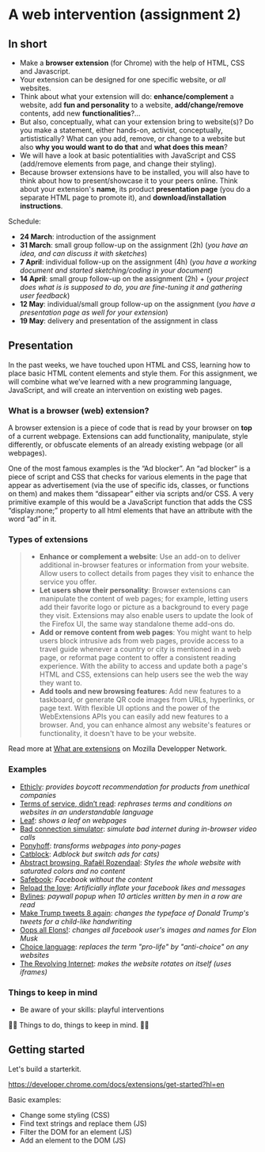 # A web intervention (assignment 2)

## In short

- Make a **browser extension** (for Chrome) with the help of HTML, CSS and Javascript.
- Your extension can be designed for one specific website, or *all* websites.
- Think about what your extension will do: **enhance/complement** a website, add **fun and personality** to a website, **add/change/remove** contents, add new **functionalities**?...
- But also, conceptually, what can your extension bring to website(s)? Do you make a statement, either hands-on, activist, conceptually, artististically? What can you add, remove, or change to a website but also **why you would want to do that** and **what does this mean**?
- We will have a look at basic potentialities with JavaScript and CSS (add/remove elements from page, and change their styling).
- Because browser extensions have to be installed, you will also have to think about how to present/showcase it to your peers online. Think about your extension's **name**, its product **presentation page** (you do a separate HTML page to promote it), and **download/installation instructions**.

Schedule:

- **24 March**: introduction of the assignment
- **31 March**: small group follow-up on the assignment (2h) (*you have an idea, and can discuss it with sketches*) 
- **7 April**: individual follow-up on the assignment (4h) (*you have a working document and started sketching/coding in your document*)
- **14 April**: small group follow-up on the assignment (2h) + (*your project does what is is supposed to do, you are fine-tuning it and gathering user feedback*)
- **12 May**: individual/small group follow-up on the assignment (*you have a presentation page as well for your extension*)
- **19 May**: delivery and presentation of the assignment in class
  
## Presentation

In the past weeks, we have touched upon HTML and CSS, learning how to place basic HTML content elements and style them. For this assignment, we will combine what we’ve learned with a new programming language, JavaScript, and will create an intervention on existing web pages.

### What is a browser (web) extension?

A browser extension is a piece of code that is read by your browser on **top** of a current webpage. Extensions can add functionality, manipulate, style differently, or obfuscate elements of an already existing webpage (or all webpages).

One of the most famous examples is the “Ad blocker”. An “ad blocker” is a piece of script and CSS that checks for various elements in the page that appear as advertisement (via the use of specific ids, classes, or functions on them) and makes them “dissapear” either via scripts and/or CSS. A very primitive example of this would be a JavaScript function that adds the CSS “display:none;” property to all html elements that have an attribute with the word “ad” in it.

### Types of extensions

> - **Enhance or complement a website**: Use an add-on to deliver additional in-browser features or information from your website. Allow users to collect details from pages they visit to enhance the service you offer.
> - **Let users show their personality**: Browser extensions can manipulate the content of web pages; for example, letting users add their favorite logo or picture as a background to every page they visit. Extensions may also enable users to update the look of the Firefox UI, the same way standalone theme add-ons do.
> - **Add or remove content from web pages**: You might want to help users block intrusive ads from web pages, provide access to a travel guide whenever a country or city is mentioned in a web page, or reformat page content to offer a consistent reading experience. With the ability to access and update both a page's HTML and CSS, extensions can help users see the web the way they want to.
> - **Add tools and new browsing features**: Add new features to a taskboard, or generate QR code images from URLs, hyperlinks, or page text. With flexible UI options and the power of the WebExtensions APIs you can easily add new features to a browser. And, you can enhance almost any website's features or functionality, it doesn't have to be your website.

Read more at [What are extensions](https://developer.mozilla.org/en-US/docs/Mozilla/Add-ons/WebExtensions/What_are_WebExtensions) on Mozilla Developper Network.

### Examples

- [Ethicly](https://www.ethicly.info/): *provides boycott recommendation for products from unethical companies*
- [Terms of service, didn’t read](https://tosdr.org/en): *rephrases terms and conditions on websites in an understandable language*
- [Leaf](https://chromewebstore.google.com/detail/leaf-browser/kppcmdpolcfihnkfbngahdofkdnfbkan/related): *shows a leaf on webpages*
- [Bad connection simulator](https://chromewebstore.google.com/detail/bad-connection-simulator/gflankmgolakfdeiponkgmbhbhpdmjlg): *simulate bad internet during in-browser video calls*
- [Ponyhoff](https://jointheherd.little.my): *transforms webpages into pony-pages*
- [Catblock](https://getcatblock.com/): *Adblock but switch ads for cats)*
- [Abstract browsing, Rafaël Rozendaal](https://www.abstractbrowsing.net/): *Styles the whole website with saturated colors and no content*
- [Safebook](https://bengrosser.com/projects/safebook/): *Facebook without the content*
- [Reload the love](https://bengrosser.com/projects/reload-the-love/): *Artificially inflate your facebook likes and messages*
- [Bylines](https://www.are.na/kira-simon-kennedy/bylines): *paywall popup when 10 articles written by men in a row are read*
- [Make Trump tweets 8 again](https://addons.mozilla.org/en-US/firefox/addon/make-trump-tweets-eight-again/?src=search): *changes the typeface of Donald Trump's tweets for a child-like handwriting*
- [Oops all Elons!](https://chromewebstore.google.com/detail/oops-all-elons/eapgijmimbcjmkjcnmngngdjhaimjhdg?hl=en&authuser=0): *changes all facebook user's images and names for Elon Musk*
- [Choice language](https://chromewebstore.google.com/detail/choice-language/bfpnbfcglkogjgceechnidfcmpchobmd): *replaces the term "pro-life" by "anti-choice" on any websites*
- [The Revolving Internet](https://therevolvinginternet.com/): *makes the website rotates on itself (uses iframes)*

### Things to keep in mind

- Be aware of your skills: playful interventions

📝🚨 Things to do, things to keep in mind. 📝🚨

## Getting started

Let's build a starterkit.

https://developer.chrome.com/docs/extensions/get-started?hl=en

Basic examples:
- Change some styling (CSS)
- Find text strings and replace them (JS)
- Filter the DOM for an element (JS)
- Add an element to the DOM (JS)







